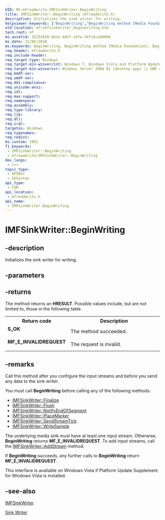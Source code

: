 ```yaml
---
UID: NF:mfreadwrite.IMFSinkWriter.BeginWriting
title: IMFSinkWriter::BeginWriting (mfreadwrite.h)
description: Initializes the sink writer for writing.
helpviewer_keywords: ["BeginWriting","BeginWriting method [Media Foundation]","BeginWriting method [Media Foundation]","IMFSinkWriter interface","IMFSinkWriter interface [Media Foundation]","BeginWriting method","IMFSinkWriter.BeginWriting","IMFSinkWriter::BeginWriting","mf.imfsinkwriter_beginwriting","mfreadwrite/IMFSinkWriter::BeginWriting"]
old-location: mf\imfsinkwriter_beginwriting.htm
tech.root: mf
ms.assetid: 32252658-662e-4d2f-a5fe-34f24ce60094
ms.date: 12/05/2018
ms.keywords: BeginWriting, BeginWriting method [Media Foundation], BeginWriting method [Media Foundation],IMFSinkWriter interface, IMFSinkWriter interface [Media Foundation],BeginWriting method, IMFSinkWriter.BeginWriting, IMFSinkWriter::BeginWriting, mf.imfsinkwriter_beginwriting, mfreadwrite/IMFSinkWriter::BeginWriting
req.header: mfreadwrite.h
req.include-header: 
req.target-type: Windows
req.target-min-winverclnt: Windows 7, Windows Vista and Platform Update Supplement for Windows Vista [desktop apps \| UWP apps]
req.target-min-winversvr: Windows Server 2008 R2 [desktop apps \| UWP apps]
req.kmdf-ver: 
req.umdf-ver: 
req.ddi-compliance: 
req.unicode-ansi: 
req.idl: 
req.max-support: 
req.namespace: 
req.assembly: 
req.type-library: 
req.lib: 
req.dll: 
req.irql: 
targetos: Windows
req.typenames: 
req.redist: 
ms.custom: 19H1
f1_keywords:
 - IMFSinkWriter::BeginWriting
 - mfreadwrite/IMFSinkWriter::BeginWriting
dev_langs:
 - c++
topic_type:
 - APIRef
 - kbSyntax
api_type:
 - COM
api_location:
 - mfreadwrite.h
api_name:
 - IMFSinkWriter.BeginWriting
---
```


# IMFSinkWriter::BeginWriting


## -description

Initializes the sink writer for writing.

## -parameters

## -returns

The method returns an <b>HRESULT</b>. Possible values include, but are not limited to, those in the following table.

<table>
<tr>
<th>Return code</th>
<th>Description</th>
</tr>
<tr>
<td width="40%">
<dl>
<dt><b><b>S_OK</b></b></dt>
</dl>
</td>
<td width="60%">
The method succeeded.

</td>
</tr>
<tr>
<td width="40%">
<dl>
<dt><b><b>MF_E_INVALIDREQUEST</b></b></dt>
</dl>
</td>
<td width="60%">
The request is invalid.

</td>
</tr>
</table>

## -remarks

Call this method after you configure the input streams and before you send any data to the sink writer. 

You must call <b>BeginWriting</b> before calling any of the following methods:

<ul>
<li>
<a href="https://docs.microsoft.com/windows/desktop/api/mfreadwrite/nf-mfreadwrite-imfsinkwriter-finalize">IMFSinkWriter::Finalize</a>
</li>
<li>
<a href="https://docs.microsoft.com/windows/desktop/api/mfreadwrite/nf-mfreadwrite-imfsinkwriter-flush">IMFSinkWriter::Flush</a>
</li>
<li>
<a href="https://docs.microsoft.com/windows/desktop/api/mfreadwrite/nf-mfreadwrite-imfsinkwriter-notifyendofsegment">IMFSinkWriter::NotifyEndOfSegment</a>
</li>
<li>
<a href="https://docs.microsoft.com/windows/desktop/api/mfreadwrite/nf-mfreadwrite-imfsinkwriter-placemarker">IMFSinkWriter::PlaceMarker</a>
</li>
<li>
<a href="https://docs.microsoft.com/windows/desktop/api/mfreadwrite/nf-mfreadwrite-imfsinkwriter-sendstreamtick">IMFSinkWriter::SendStreamTick</a>
</li>
<li>
<a href="https://docs.microsoft.com/windows/desktop/api/mfreadwrite/nf-mfreadwrite-imfsinkwriter-writesample">IMFSinkWriter::WriteSample</a>
</li>
</ul>
The underlying media sink must have at least one input stream. Otherwise, <b>BeginWriting</b> returns <b>MF_E_INVALIDREQUEST</b>. To add input streams, call the <a href="https://docs.microsoft.com/windows/desktop/api/mfreadwrite/nf-mfreadwrite-imfsinkwriter-addstream">IMFSinkWriter::AddStream</a> method.

If <b>BeginWriting</b> succeeds, any further calls to <b>BeginWriting</b> return <b>MF_E_INVALIDREQUEST</b>.

This interface is available on Windows Vista if Platform Update Supplement for Windows Vista is installed.

## -see-also

<a href="https://docs.microsoft.com/windows/desktop/api/mfreadwrite/nn-mfreadwrite-imfsinkwriter">IMFSinkWriter</a>



<a href="https://docs.microsoft.com/windows/desktop/medfound/sink-writer">Sink Writer</a>

